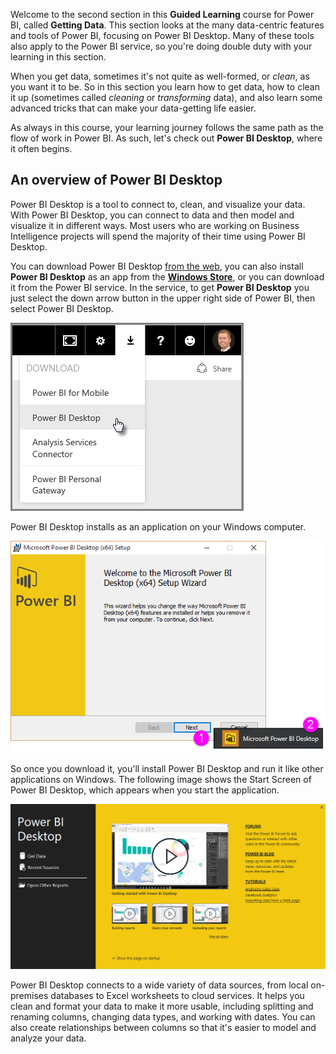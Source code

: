 Welcome to the second section in this **Guided Learning** course for Power BI, called **Getting Data**. This section looks at the many data-centric features and tools of Power BI, focusing on Power BI Desktop. Many of these tools also apply to the Power BI service, so you're doing double duty with your learning in this section.

When you get data, sometimes it's not quite as well-formed, or *clean*, as you want it to be. So in this section you learn how to get data, how to clean it up (sometimes called *cleaning* or *transforming* data), and also learn some advanced tricks that can make your data-getting life easier.

As always in this course, your learning journey follows the same path as the flow of work in Power BI. As such, let's check out **Power BI Desktop**, where it often begins.

## An overview of Power BI Desktop
Power BI Desktop is a tool to connect to, clean, and visualize your data. With Power BI Desktop, you can connect to data and then model and visualize it in different ways. Most users who are working on Business Intelligence projects will spend the majority of their time using Power BI Desktop.

You can download Power BI Desktop [from the web](http://go.microsoft.com/fwlink/?LinkID=521662), you can also install **Power BI Desktop** as an app from the [**Windows Store**](http://aka.ms/pbidesktopstore), or you can download it from the Power BI service. In the service, to get **Power BI Desktop** you just select the down arrow button in the upper right side of Power BI, then select Power BI Desktop.

![](media/1-1-overview-of-power-bi-desktop/1-1_1.png)

Power BI Desktop installs as an application on your Windows computer.

![](media/1-1-overview-of-power-bi-desktop/1-1_2.png)

So once you download it, you'll install Power BI Desktop and run it like other applications on Windows. The following image shows the Start Screen of Power BI Desktop, which appears when you start the application.

![](media/1-1-overview-of-power-bi-desktop/1-1_3.png)

Power BI Desktop connects to a wide variety of data sources, from local on-premises databases to Excel worksheets to cloud services. It helps you clean and format your data to make it more usable, including splitting and renaming columns, changing data types, and working with dates. You can also create relationships between columns so that it's easier to model and analyze your data.

